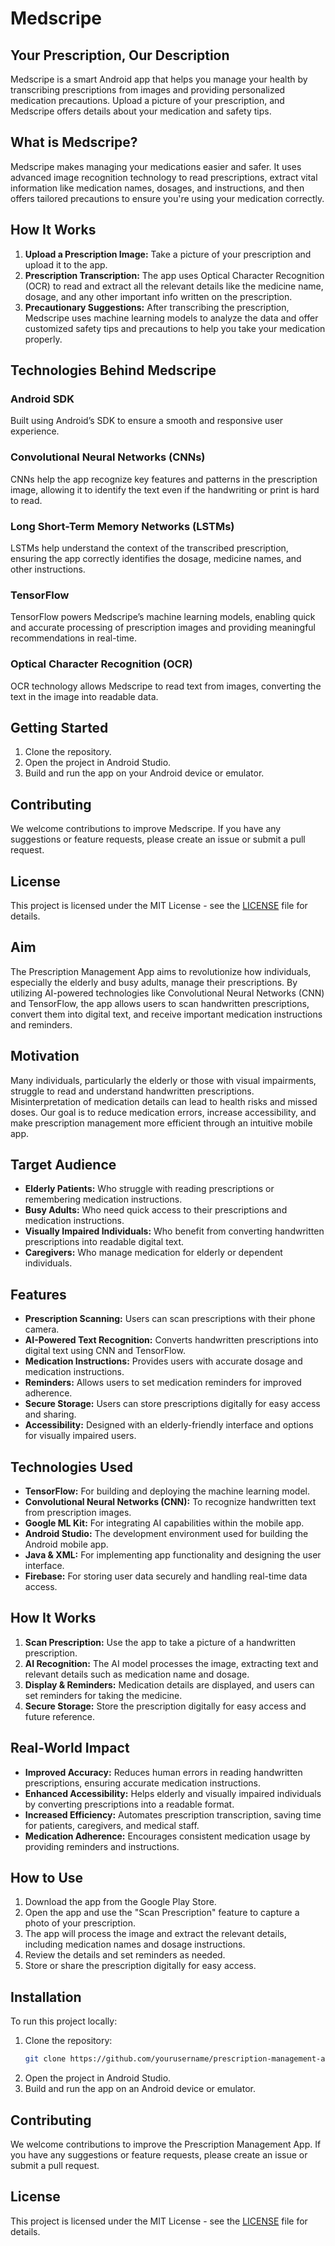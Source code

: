 
# Medscripe

## Your Prescription, Our Description

Medscripe is a smart Android app that helps you manage your health by transcribing prescriptions from images and providing personalized medication precautions. Upload a picture of your prescription, and Medscripe offers details about your medication and safety tips.

## What is Medscripe?

Medscripe makes managing your medications easier and safer. It uses advanced image recognition technology to read prescriptions, extract vital information like medication names, dosages, and instructions, and then offers tailored precautions to ensure you're using your medication correctly.

## How It Works

1. **Upload a Prescription Image:** Take a picture of your prescription and upload it to the app.
2. **Prescription Transcription:** The app uses Optical Character Recognition (OCR) to read and extract all the relevant details like the medicine name, dosage, and any other important info written on the prescription.
3. **Precautionary Suggestions:** After transcribing the prescription, Medscripe uses machine learning models to analyze the data and offer customized safety tips and precautions to help you take your medication properly.

## Technologies Behind Medscripe

### Android SDK

Built using Android’s SDK to ensure a smooth and responsive user experience.

### Convolutional Neural Networks (CNNs)

CNNs help the app recognize key features and patterns in the prescription image, allowing it to identify the text even if the handwriting or print is hard to read.

### Long Short-Term Memory Networks (LSTMs)

LSTMs help understand the context of the transcribed prescription, ensuring the app correctly identifies the dosage, medicine names, and other instructions.

### TensorFlow

TensorFlow powers Medscripe’s machine learning models, enabling quick and accurate processing of prescription images and providing meaningful recommendations in real-time.

### Optical Character Recognition (OCR)

OCR technology allows Medscripe to read text from images, converting the text in the image into readable data.

## Getting Started

1. Clone the repository.
2. Open the project in Android Studio.
3. Build and run the app on your Android device or emulator.

## Contributing

We welcome contributions to improve Medscripe. If you have any suggestions or feature requests, please create an issue or submit a pull request.

## License

This project is licensed under the MIT License - see the [LICENSE](LICENSE) file for details.

## Aim

The Prescription Management App aims to revolutionize how individuals, especially the elderly and busy adults, manage their prescriptions. By utilizing AI-powered technologies like Convolutional Neural Networks (CNN) and TensorFlow, the app allows users to scan handwritten prescriptions, convert them into digital text, and receive important medication instructions and reminders.

## Motivation

Many individuals, particularly the elderly or those with visual impairments, struggle to read and understand handwritten prescriptions. Misinterpretation of medication details can lead to health risks and missed doses. Our goal is to reduce medication errors, increase accessibility, and make prescription management more efficient through an intuitive mobile app.

## Target Audience

- **Elderly Patients:** Who struggle with reading prescriptions or remembering medication instructions.
- **Busy Adults:** Who need quick access to their prescriptions and medication instructions.
- **Visually Impaired Individuals:** Who benefit from converting handwritten prescriptions into readable digital text.
- **Caregivers:** Who manage medication for elderly or dependent individuals.

## Features

- **Prescription Scanning:** Users can scan prescriptions with their phone camera.
- **AI-Powered Text Recognition:** Converts handwritten prescriptions into digital text using CNN and TensorFlow.
- **Medication Instructions:** Provides users with accurate dosage and medication instructions.
- **Reminders:** Allows users to set medication reminders for improved adherence.
- **Secure Storage:** Users can store prescriptions digitally for easy access and sharing.
- **Accessibility:** Designed with an elderly-friendly interface and options for visually impaired users.

## Technologies Used

- **TensorFlow:** For building and deploying the machine learning model.
- **Convolutional Neural Networks (CNN):** To recognize handwritten text from prescription images.
- **Google ML Kit:** For integrating AI capabilities within the mobile app.
- **Android Studio:** The development environment used for building the Android mobile app.
- **Java & XML:** For implementing app functionality and designing the user interface.
- **Firebase:** For storing user data securely and handling real-time data access.

## How It Works

1. **Scan Prescription:** Use the app to take a picture of a handwritten prescription.
2. **AI Recognition:** The AI model processes the image, extracting text and relevant details such as medication name and dosage.
3. **Display & Reminders:** Medication details are displayed, and users can set reminders for taking the medicine.
4. **Secure Storage:** Store the prescription digitally for easy access and future reference.

## Real-World Impact

- **Improved Accuracy:** Reduces human errors in reading handwritten prescriptions, ensuring accurate medication instructions.
- **Enhanced Accessibility:** Helps elderly and visually impaired individuals by converting prescriptions into a readable format.
- **Increased Efficiency:** Automates prescription transcription, saving time for patients, caregivers, and medical staff.
- **Medication Adherence:** Encourages consistent medication usage by providing reminders and instructions.

## How to Use

1. Download the app from the Google Play Store.
2. Open the app and use the "Scan Prescription" feature to capture a photo of your prescription.
3. The app will process the image and extract the relevant details, including medication names and dosage instructions.
4. Review the details and set reminders as needed.
5. Store or share the prescription digitally for easy access.

## Installation

To run this project locally:

1. Clone the repository:
    ```bash
    git clone https://github.com/yourusername/prescription-management-app.git
    ```
2. Open the project in Android Studio.
3. Build and run the app on an Android device or emulator.

## Contributing

We welcome contributions to improve the Prescription Management App. If you have any suggestions or feature requests, please create an issue or submit a pull request.

## License

This project is licensed under the MIT License - see the [LICENSE](LICENSE) file for details.
````
